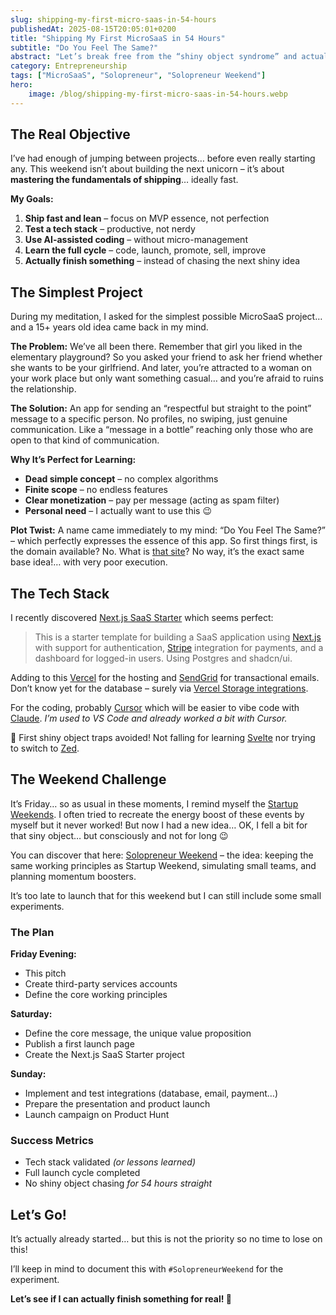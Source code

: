 ```yaml
---
slug: shipping-my-first-micro-saas-in-54-hours
publishedAt: 2025-08-15T20:05:01+0200
title: "Shipping My First MicroSaaS in 54 Hours"
subtitle: "Do You Feel The Same?"
abstract: "Let’s break free from the “shiny object syndrome” and actually ship something! This weekend, I’m building my first MicroSaaS – not for success nor to get rich, but to master the art of finishing… and hopefully find the tech stack and methodologies that are right for me."
category: Entrepreneurship
tags: ["MicroSaaS", "Solopreneur", "Solopreneur Weekend"]
hero:
    image: /blog/shipping-my-first-micro-saas-in-54-hours.webp
---
```



## The Real Objective

I’ve had enough of jumping between projects… before even really starting any. This weekend isn’t about building the next unicorn – it’s about **mastering the fundamentals of shipping**… ideally fast.

**My Goals:**

1. **Ship fast and lean** – focus on MVP essence, not perfection
2. **Test a tech stack** – productive, not nerdy
3. **Use AI-assisted coding** – without micro-management
4. **Learn the full cycle** – code, launch, promote, sell, improve
5. **Actually finish something** – instead of chasing the next shiny idea


## The Simplest Project

During my meditation, I asked for the simplest possible MicroSaaS project… and a 15+ years old idea came back in my mind.

**The Problem:** We’ve all been there. Remember that girl you liked in the elementary playground? So you asked your friend to ask her friend whether she wants to be your girlfriend. And later, you’re attracted to a woman on your work place but only want something casual… and you’re afraid to ruins the relationship.

**The Solution:** An app for sending an “respectful but straight to the point” message to a specific person. No profiles, no swiping, just genuine communication. Like a “message in a bottle” reaching only those who are open to that kind of communication.

**Why It’s Perfect for Learning:**

- **Dead simple concept** – no complex algorithms
- **Finite scope** – no endless features
- **Clear monetization** – pay per message (acting as spam filter)
- **Personal need** – I actually want to use this 😉

**Plot Twist:** A name came immediately to my mind: “Do You Feel The Same?” – which perfectly expresses the essence of this app. So first things first, is the domain available? No. What is [that site](https://doyoufeelthesame.com/)? No way, it’s the exact same base idea!… with very poor execution.


## The Tech Stack

I recently discovered [Next.js SaaS Starter](https://github.com/nextjs/saas-starter) which seems perfect:

> This is a starter template for building a SaaS application using [Next.js](https://nextjs.org/) with support for authentication, [Stripe](https://stripe.com/) integration for payments, and a dashboard for logged-in users. Using Postgres and shadcn/ui.

Adding to this [Vercel](https://vercel.com/) for the hosting and [SendGrid](https://sendgrid.com/) for transactional emails. Don’t know yet for the database – surely via [Vercel Storage integrations](https://vercel.com/marketplace/category/storage?category=storage&search=postgres).

For the coding, probably [Cursor](https://cursor.com/) which will be easier to vibe code with [Claude](https://claude.ai/). _I’m used to VS Code and already worked a bit with Cursor._

💪 First shiny object traps avoided! Not falling for learning [Svelte](https://svelte.dev/) nor trying to switch to [Zed](https://zed.dev/).


## The Weekend Challenge

It’s Friday… so as usual in these moments, I remind myself the [Startup Weekends](https://www.techstars.com/communities/startup-weekend). I often tried to recreate the energy boost of these events by myself but it never worked! But now I had a new idea… OK, I fell a bit for that siny object… but consciously and not for long 😉

You can discover that here: [Solopreneur Weekend](solopreneur-weekend) – the idea: keeping the same working principles as Startup Weekend, simulating small teams, and planning momentum boosters.

It’s too late to launch that for this weekend but I can still include some small experiments.


### The Plan

**Friday Evening:**

- This pitch
- Create third-party services accounts
- Define the core working principles

**Saturday:**

- Define the core message, the unique value proposition
- Publish a first launch page
- Create the Next.js SaaS Starter project

**Sunday:**

- Implement and test integrations (database, email, payment…)
- Prepare the presentation and product launch
- Launch campaign on Product Hunt


### Success Metrics

- Tech stack validated _(or lessons learned)_
- Full launch cycle completed
- No shiny object chasing _for 54 hours straight_


## Let’s Go!

It’s actually already started… but this is not the priority so no time to lose on this!

I’ll keep in mind to document this with `#SolopreneurWeekend` for the experiment.

**Let’s see if I can actually finish something for real! 🚀**
